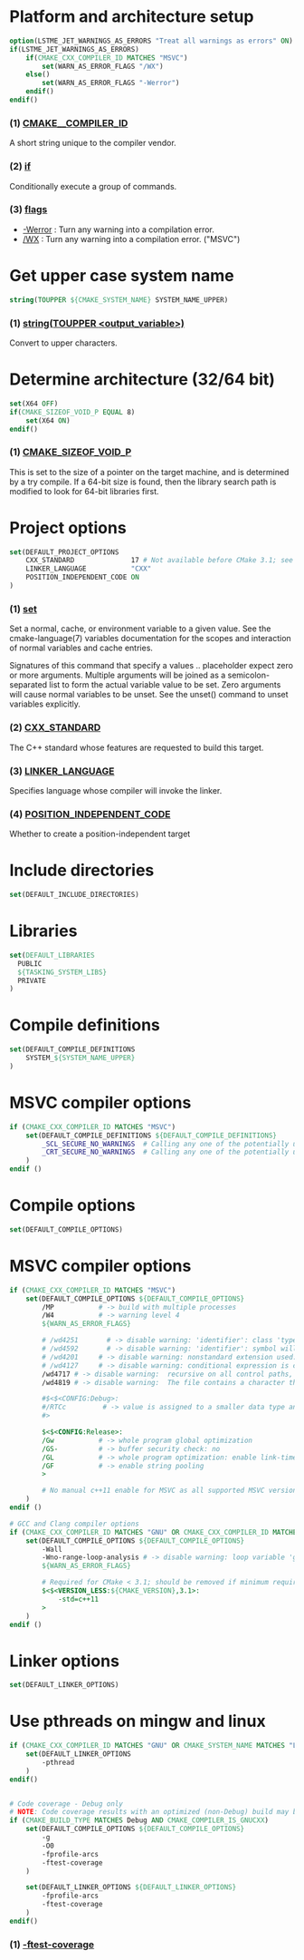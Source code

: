 # Platform and architecture setup


```cmake
option(LSTME_JET_WARNINGS_AS_ERRORS "Treat all warnings as errors" ON)
if(LSTME_JET_WARNINGS_AS_ERRORS)
    if(CMAKE_CXX_COMPILER_ID MATCHES "MSVC")
        set(WARN_AS_ERROR_FLAGS "/WX")
    else()
        set(WARN_AS_ERROR_FLAGS "-Werror")
    endif()
endif()
```

### (1) [CMAKE_<LANG>_COMPILER_ID](https://cmake.org/cmake/help/latest/variable/CMAKE_LANG_COMPILER_ID.html)
A short string unique to the compiler vendor.

### (2) [if](https://cmake.org/cmake/help/latest/command/if.html)
Conditionally execute a group of commands.

### (3) [flags](https://caiorss.github.io/C-Cpp-Notes/compiler-flags-options.html)

- [-Werror]() : Turn any warning into a compilation error.
- [/WX](https://docs.microsoft.com/ko-kr/cpp/build/reference/compiler-option-warning-level?view=msvc-170) : Turn any warning into a compilation error. ("MSVC")







# Get upper case system name
```cmake
string(TOUPPER ${CMAKE_SYSTEM_NAME} SYSTEM_NAME_UPPER)
```
### (1) [string(TOUPPER <string> <output_variable>)](https://cmake.org/cmake/help/latest/command/string.html?highlight=string)
Convert <string> to upper characters.







# Determine architecture (32/64 bit)
```cmake
set(X64 OFF)
if(CMAKE_SIZEOF_VOID_P EQUAL 8)
    set(X64 ON)
endif()
```
### (1) [CMAKE_SIZEOF_VOID_P](https://cmake.org/cmake/help/latest/variable/CMAKE_SIZEOF_VOID_P.html)
This is set to the size of a pointer on the target machine, and is determined by a try compile. If a 64-bit size is found, then the library search path is modified to look for 64-bit libraries first.






# Project options


```cmake
set(DEFAULT_PROJECT_OPTIONS
    CXX_STANDARD              17 # Not available before CMake 3.1; see below for manual command line argument addition
    LINKER_LANGUAGE           "CXX"
    POSITION_INDEPENDENT_CODE ON
)
```

### (1) [set](https://cmake.org/cmake/help/latest/command/set.html?highlight=set)
Set a normal, cache, or environment variable to a given value. See the cmake-language(7) variables documentation for the scopes and interaction of normal variables and cache entries.

Signatures of this command that specify a values .. placeholder expect zero or more arguments. Multiple arguments will be joined as a semicolon-separated list to form the actual variable value to be set. Zero arguments will cause normal variables to be unset. See the unset() command to unset variables explicitly.

### (2) [CXX_STANDARD](https://cmake.org/cmake/help/latest/prop_tgt/CXX_STANDARD.html)
The C++ standard whose features are requested to build this target.

### (3) [LINKER_LANGUAGE](https://cmake.org/cmake/help/latest/prop_tgt/LINKER_LANGUAGE.html?highlight=linker_language)
Specifies language whose compiler will invoke the linker.

### (4) [POSITION_INDEPENDENT_CODE](https://cmake.org/cmake/help/latest/prop_tgt/POSITION_INDEPENDENT_CODE.html?highlight=position_independent_code)
Whether to create a position-independent target


# Include directories

```cmake
set(DEFAULT_INCLUDE_DIRECTORIES)
```


# Libraries

```cmake
set(DEFAULT_LIBRARIES
  PUBLIC
  ${TASKING_SYSTEM_LIBS}
  PRIVATE
)
```



# Compile definitions

```cmake
set(DEFAULT_COMPILE_DEFINITIONS
    SYSTEM_${SYSTEM_NAME_UPPER}
)
```

# MSVC compiler options
```cmake
if (CMAKE_CXX_COMPILER_ID MATCHES "MSVC")
    set(DEFAULT_COMPILE_DEFINITIONS ${DEFAULT_COMPILE_DEFINITIONS}
        _SCL_SECURE_NO_WARNINGS  # Calling any one of the potentially unsafe methods in the Standard C++ Library
        _CRT_SECURE_NO_WARNINGS  # Calling any one of the potentially unsafe methods in the CRT Library
    )
endif ()

```

# Compile options

```cmake
set(DEFAULT_COMPILE_OPTIONS)
```

# MSVC compiler options

```cmake
if (CMAKE_CXX_COMPILER_ID MATCHES "MSVC")
    set(DEFAULT_COMPILE_OPTIONS ${DEFAULT_COMPILE_OPTIONS}
        /MP           # -> build with multiple processes
        /W4           # -> warning level 4
        ${WARN_AS_ERROR_FLAGS}

        # /wd4251       # -> disable warning: 'identifier': class 'type' needs to have dll-interface to be used by clients of class 'type2'
        # /wd4592       # -> disable warning: 'identifier': symbol will be dynamically initialized (implementation limitation)
        # /wd4201     # -> disable warning: nonstandard extension used: nameless struct/union (caused by GLM)
        # /wd4127     # -> disable warning: conditional expression is constant (caused by Qt)
        /wd4717 # -> disable warning:  recursive on all control paths, function will cause runtime stack overflow (wrong warning)
        /wd4819 # -> disable warning:  The file contains a character that cannot be represented in the current code page (949) (wrong warning)

        #$<$<CONFIG:Debug>:
        #/RTCc         # -> value is assigned to a smaller data type and results in a data loss
        #>

        $<$<CONFIG:Release>:
        /Gw           # -> whole program global optimization
        /GS-          # -> buffer security check: no
        /GL           # -> whole program optimization: enable link-time code generation (disables Zi)
        /GF           # -> enable string pooling
        >

        # No manual c++11 enable for MSVC as all supported MSVC versions for cmake-init have C++11 implicitly enabled (MSVC >=2013)
    )
endif ()

# GCC and Clang compiler options
if (CMAKE_CXX_COMPILER_ID MATCHES "GNU" OR CMAKE_CXX_COMPILER_ID MATCHES "Clang")
    set(DEFAULT_COMPILE_OPTIONS ${DEFAULT_COMPILE_OPTIONS}
        -Wall
        -Wno-range-loop-analysis # -> disable warning: loop variable 'grid' is always a copy because the range of type '...' does not return a reference (caused by flatbuffers) 
        ${WARN_AS_ERROR_FLAGS}

        # Required for CMake < 3.1; should be removed if minimum required CMake version is raised.
        $<$<VERSION_LESS:${CMAKE_VERSION},3.1>:
            -std=c++11
        >
    )
endif ()
```



# Linker options

```cmake
set(DEFAULT_LINKER_OPTIONS)
```

# Use pthreads on mingw and linux

```cmake
if (CMAKE_CXX_COMPILER_ID MATCHES "GNU" OR CMAKE_SYSTEM_NAME MATCHES "Linux")
    set(DEFAULT_LINKER_OPTIONS
        -pthread
    )
endif()


# Code coverage - Debug only
# NOTE: Code coverage results with an optimized (non-Debug) build may be misleading
if (CMAKE_BUILD_TYPE MATCHES Debug AND CMAKE_COMPILER_IS_GNUCXX)
    set(DEFAULT_COMPILE_OPTIONS ${DEFAULT_COMPILE_OPTIONS}
        -g
        -O0
        -fprofile-arcs
        -ftest-coverage
    )

    set(DEFAULT_LINKER_OPTIONS ${DEFAULT_LINKER_OPTIONS}
        -fprofile-arcs
        -ftest-coverage
    )
endif()
```

### (1) [-ftest-coverage](http://korea.gnu.org/manual/release/gcov/gcov_1.html)
